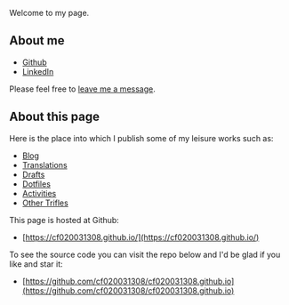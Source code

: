 Welcome to my page.

## About me

- [Github](https://github.com/cf020031308)
- [LinkedIn](https://cn.linkedin.com/in/cf020031308)

Please feel free to [leave me a message](https://github.com/cf020031308/cf020031308.github.io/issues/new).

## About this page

Here is the place into which I publish some of my leisure works such as:

- [Blog](https://cf020031308.github.io/blog/)
- [Translations](https://github.com/xitu/gold-miner/pulls?utf8=%E2%9C%93&q=is%3Apr+author%3Acf020031308)
- [Drafts](https://github.com/cf020031308/cf020031308.github.io/wiki)
- [Dotfiles](https://github.com/cf020031308/cf020031308.github.io/tree/master/dotfiles)
- [Activities](https://github.com/cf020031308/cf020031308.github.io/issues)
- [Other Trifles](https://github.com/cf020031308/cf020031308.github.io)

This page is hosted at Github:

* [https://cf020031308.github.io/](https://cf020031308.github.io/)

To see the source code you can visit the repo below and I'd be glad if you like and star it:

* [https://github.com/cf020031308/cf020031308.github.io](https://github.com/cf020031308/cf020031308.github.io)
